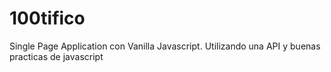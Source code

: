 # 100tifico
Single Page Application con Vanilla Javascript. Utilizando una API y buenas practicas de javascript
